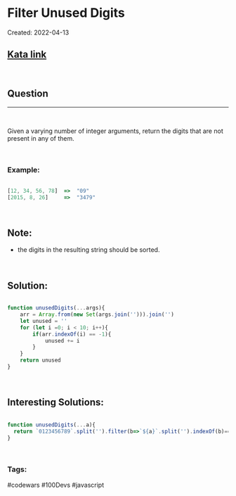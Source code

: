 # Filter Unused Digits

Created:  2022-04-13

[1]: https://www.codewars.com/kata/55de6173a8fbe814ee000061/train/javascript
## [Kata link][1]

&nbsp;

## Question
---

&nbsp;

Given a varying number of integer arguments, return the digits that are not present in any of them.

&nbsp;

### **Example:** 
<!-- code below -->

```javascript

[12, 34, 56, 78]  =>  "09"
[2015, 8, 26]     =>  "3479"

```

&nbsp;

## Note:
- the digits in the resulting string should be sorted.

&nbsp;

## **Solution:**

<!-- code below -->

```javascript

function unusedDigits(...args){
    arr = Array.from(new Set(args.join(''))).join('')
    let unused = ''
    for (let i =0; i < 10; i++){
        if(arr.indexOf(i) == -1){
            unused += i
        }
    }
    return unused
}

```

&nbsp;

## **Interesting Solutions:**

<!-- code below -->

```javascript

function unusedDigits(...a){
  return `0123456789`.split('').filter(b=>`${a}`.split('').indexOf(b)==-1).join('');
}

```

&nbsp;

### Tags:
#codewars #100Devs #javascript